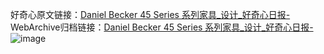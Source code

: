 好奇心原文链接：[Daniel Becker 45 Series 系列家具_设计_好奇心日报-](https://www.qdaily.com/articles/3287.html)
WebArchive归档链接：[Daniel Becker 45 Series 系列家具_设计_好奇心日报-](http://web.archive.org/web/20190623151828/https://www.qdaily.com/articles/3287.html)
![image](http://ww3.sinaimg.cn/large/007d5XDply1g3v70mylnxj30u03hqqhx)